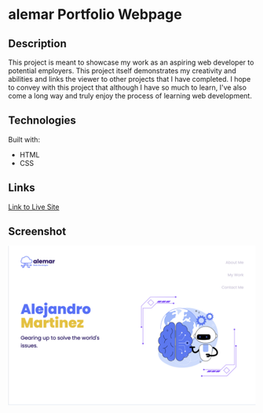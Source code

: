 # alemar Portfolio Webpage

## Description
This project is meant to showcase my work as an aspiring web developer
to potential employers. This project itself demonstrates my creativity
and abilities and links the viewer to other projects that I have completed. 
I hope to convey with this project that although I have so much to learn, 
I've also come a long way and truly enjoy the process of learning web development.

## Technologies
Built with:
- HTML
- CSS

## Links
[Link to Live Site](https://cloudofalemar.github.io/alemar-portfolio/)

## Screenshot
![Screenshot of alemar portfolio](./assets/images/screenshot-alemar-portfolio.png)